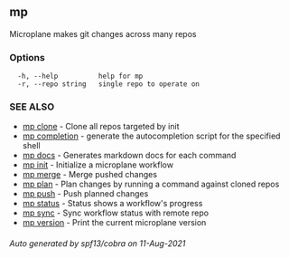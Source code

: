 ## mp

Microplane makes git changes across many repos

### Options

```
  -h, --help          help for mp
  -r, --repo string   single repo to operate on
```

### SEE ALSO

* [mp clone](mp_clone.md)	 - Clone all repos targeted by init
* [mp completion](mp_completion.md)	 - generate the autocompletion script for the specified shell
* [mp docs](mp_docs.md)	 - Generates markdown docs for each command
* [mp init](mp_init.md)	 - Initialize a microplane workflow
* [mp merge](mp_merge.md)	 - Merge pushed changes
* [mp plan](mp_plan.md)	 - Plan changes by running a command against cloned repos
* [mp push](mp_push.md)	 - Push planned changes
* [mp status](mp_status.md)	 - Status shows a workflow's progress
* [mp sync](mp_sync.md)	 - Sync workflow status with remote repo
* [mp version](mp_version.md)	 - Print the current microplane version

###### Auto generated by spf13/cobra on 11-Aug-2021
